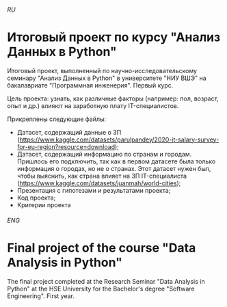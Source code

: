 ###### RU
# Итоговый проект по курсу "Анализ Данных в Python"

Итоговый проект, выполненный по научно-исследовательскому семинару "Анализ Данных в Python" в университете "НИУ ВШЭ" на бакалавриате "Программная инженерия". Первый курс.

Цель проекта: узнать, как различные факторы (например: пол, возраст, опыт и др.) влияют на заработную плату IT-специалистов.

Прикреплены следующие файлы:
- Датасет, содержащий данные о ЗП (https://www.kaggle.com/datasets/parulpandey/2020-it-salary-survey-for-eu-region?resource=download);
- Датасет, содержащий информацию по странам и городам. Пришлось его подключить, так как в первом датасете была только информация о городах, но не о странах. Этот датасет нужен был, чтобы выяснить, как страна влияет на ЗП IT-специалиста (https://www.kaggle.com/datasets/juanmah/world-cities);
- Презентация с гипотезами и результатами проекта;
- Код проекта;
- Критерии проекта

###### ENG
# Final project of the course "Data Analysis in Python"

The final project completed at the Research Seminar "Data Analysis in Python" at the HSE University for the Bachelor's degree "Software Engineering". First year.
